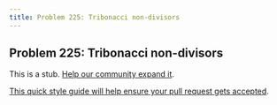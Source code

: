 ```yaml
---
title: Problem 225: Tribonacci non-divisors
---
```

## Problem 225: Tribonacci non-divisors

This is a stub. <a href='https://github.com/freecodecamp/guides/tree/master/src/pages/certifications/coding-interview-prep/project-euler/problem-225-tribonacci-non-divisors/index.md' target='_blank' rel='nofollow'>Help our community expand it</a>.

<a href='https://github.com/freecodecamp/guides/blob/master/README.md' target='_blank' rel='nofollow'>This quick style guide will help ensure your pull request gets accepted</a>.

<!-- The article goes here, in GitHub-flavored Markdown. Feel free to add YouTube videos, images, and CodePen/JSBin embeds  -->
